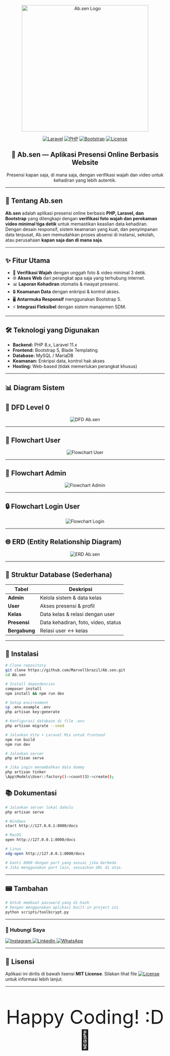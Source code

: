 <!--<p align="center">
  <img src="assets/banner.png" alt="Ab.sen Banner">
</p>-->

<p align="center">
  <a href="#" target="_blank">
    <img src="public/assets/ab.sen_g-t.png" width="400" alt="Ab.sen Logo">
  </a>
</p>

<p align="center">
  <a href="https://laravel.com/"><img src="https://img.shields.io/badge/Laravel-12.21.0-red?logo=laravel" alt="Laravel"></a>
  <a href="https://www.php.net/"><img src="https://img.shields.io/badge/PHP-8.2.12-blue?logo=php" alt="PHP"></a>
  <a href="https://getbootstrap.com/"><img src="https://img.shields.io/badge/Bootstrap-5-purple?logo=bootstrap" alt="Bootstrap"></a>
  <a href="LICENSE"><img src="https://img.shields.io/badge/License-MIT-green" alt="License"></a>
</p>

<h2 align="center">📌 Ab.sen — Aplikasi Presensi Online Berbasis Website</h2>

<p align="center">
  Presensi kapan saja, di mana saja, dengan verifikasi wajah dan video untuk kehadiran yang lebih autentik.
</p>

---

## 📖 Tentang Ab.sen

**Ab.sen** adalah aplikasi presensi online berbasis **PHP, Laravel, dan Bootstrap** yang dilengkapi dengan **verifikasi foto wajah dan perekaman video minimal tiga detik** untuk memastikan keaslian data kehadiran.  
Dengan desain responsif, sistem keamanan yang kuat, dan penyimpanan data terpusat, Ab.sen memudahkan proses absensi di instansi, sekolah, atau perusahaan **kapan saja dan di mana saja**.

---

## ✨ Fitur Utama

- 📸 **Verifikasi Wajah** dengan unggah foto & video minimal 3 detik.  
- 🌐 **Akses Web** dari perangkat apa saja yang terhubung internet.  
- 📊 **Laporan Kehadiran** otomatis & riwayat presensi.  
- 🔒 **Keamanan Data** dengan enkripsi & kontrol akses.  
- 🖥 **Antarmuka Responsif** menggunakan Bootstrap 5.  
- ⚡ **Integrasi Fleksibel** dengan sistem manajemen SDM.  

---

## 🛠️ Teknologi yang Digunakan

- **Backend:** PHP 8.x, Laravel 11.x  
- **Frontend:** Bootstrap 5, Blade Templating  
- **Database:** MySQL / MariaDB  
- **Keamanan:** Enkripsi data, kontrol hak akses  
- **Hosting:** Web-based (tidak memerlukan perangkat khusus)  

---

## 📊 Diagram Sistem

## 🔀 DFD Level 0

<p align="center">
  <img src="public/assets/dfd.png" alt="DFD Ab.sen">
</p>

---

## 👤 Flowchart User

<p align="center">
  <img src="public/assets/flowchart_user.png" alt="Flowchart User">
</p>

---

## 🔑 Flowchart Admin

<p align="center">
  <img src="public/assets/flowchart_admin.png" alt="Flowchart Admin">
</p>

---

## 🔒 Flowchart Login User

<p align="center">
  <img src="public/assets/flowchart_login.png" alt="Flowchart Login">
</p>

---

## 🌐 ERD (Entity Relationship Diagram)

<p align="center">
  <img src="public/assets/erd.png" alt="ERD Ab.sen">
</p>

---

## 📂 Struktur Database (Sederhana)

| Tabel | Deskripsi |
|-------|-----------|
| **Admin** | Kelola sistem & data kelas |
| **User** | Akses presensi & profil |
| **Kelas** | Data kelas & relasi dengan user |
| **Presensi** | Data kehadiran, foto, video, status |
| **Bergabung** | Relasi user ↔ kelas |

---

## 🚀 Instalasi

```bash
# Clone repository
git clone https://github.com/Marvellbrazil/Ab.sen.git
cd Ab.sen

# Install dependencies
composer install
npm install && npm run dev

# Setup environment
cp .env.example .env
php artisan key:generate

# Konfigurasi database di file .env
php artisan migrate --seed

# Jalankan Vite + Laravel Mix untuk frontend
npm run build
npm run dev

# Jalankan server
php artisan serve

# Jika ingin menambahkan data dummy
php artisan tinker
\App\Models\User::factory()->count(3)->create();

```

## 📚 Dokumentasi

```bash
# Jalankan server lokal dahulu
php artisan serve

# Windows
start http://127.0.0.1:8000/docs

# MacOS
open http://127.0.0.1:8000/docs

# Linux
xdg-open http://127.0.0.1:8000/docs

# Ganti 8000 dengan port yang sesuai jika berbeda
# Jika menggunakan port lain, sesuaikan URL di atas.

```

---

## 📟 Tambahan

```bash
# Untuk membuat password yang di-hash
# Dengan menggunakan aplikasi built-in project ini
python scripts/toolbcrypt.py

```

---

### 📲 Hubungi Saya

<p align="left">
  <a href="https://www.instagram.com/akufaisal._/" target="_blank">
    <img src="https://img.shields.io/badge/Instagram-Visit%20Profile-E4405F?logo=instagram&logoColor=white&labelColor=E4405F&color=808080&labelTextColor=white&colorText=E4405F" alt="Instagram">
  </a>
  <a href="https://www.linkedin.com/in/marvello-faisal-912132318/" target="_blank">
    <img src="https://img.shields.io/badge/LinkedIn-Connect%20Profile-0A66C2?logo=linkedin&logoColor=white&labelColor=0A66C2&color=808080&labelTextColor=white&colorText=0A66C2" alt="LinkedIn">
  </a>
  <a href="https://wa.me/6287776810645" target="_blank">
    <img src="https://img.shields.io/badge/WhatsApp-Chat%20Now-25D366?logo=whatsapp&logoColor=white&labelColor=25D366&color=808080&labelTextColor=white&colorText=25D366" alt="WhatsApp">
  </a>
</p>

---

## 📄 Lisensi

Aplikasi ini dirilis di bawah lisensi **MIT License**. Silakan lihat file <a href="LICENSE"><img src="https://img.shields.io/badge/License-MIT-green" alt="License"></a> untuk informasi lebih lanjut.

---
<p align="center" style="font-size: 60px;">Happy Coding! :D 🎉</p>
